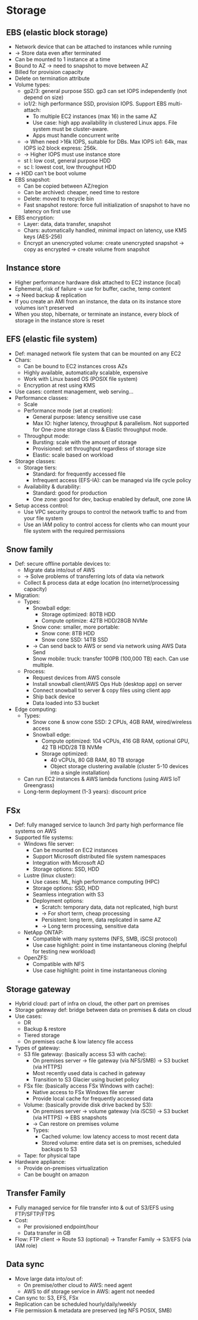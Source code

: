 # Storage
## EBS (elastic block storage)
- Network device that can be attached to instances while running
- -> Store data even after terminated
- Can be mounted to 1 instance at a time
- Bound to AZ -> need to snapshot to move between AZ
- Billed for provision capacity
- Delete on termination attribute
- Volume types:
  - gp2/3: general purpose SSD. gp3 can set IOPS independently (not depend on size)
  - io1/2: high performance SSD, provision IOPS. Support EBS multi-attach:
    - To multiple EC2 instances (max 16) in the same AZ
    - Use case: high app availability in clustered Linux apps. File system must be cluster-aware.
    - Apps must handle concurrent write
  - -> When need >16k IOPS, suitable for DBs. Max IOPS io1: 64k, max IOPS io2 block express: 256k.
  - -> Higher IOPS must use instance store
  - st l: low cost, general purpose HDD
  - sc l: lowest cost, low throughput HDD
- -> HDD can't be boot volume
- EBS snapshot:
  - Can be copied between AZ/region
  - Can be archived: cheaper, need time to restore
  - Delete: moved to recycle bin
  - Fast snapshot restore: force full initialization of snapshot to have no latency on first use
- EBS encryption:
  - Layer: data, data transfer, snapshot
  - Chars: automatically handled, minimal impact on latency, use KMS keys (AES-256)
  - Encrypt an unencrypted volume: create unencrypted snapshot -> copy as encrypted -> create volume from snapshot
## Instance store
- Higher performance hardware disk attached to EC2 instance (local)
- Ephemeral, risk of failure -> use for buffer, cache, temp content
- -> Need backup & replication
- If you create an AMI from an instance, the data on its instance store volumes isn't preserved
- When you stop, hibernate, or terminate an instance, every block of storage in the instance store is reset
## EFS (elastic file system)
- Def: managed network file system that can be mounted on any EC2
- Chars:
  - Can be bound to EC2 instances cross AZs
  - Highly available, automatically scalable, expensive
  - Work with Linux based OS (POSIX file system)
  - Encryption at rest using KMS
- Use cases: content management, web serving...
- Performance classes:
  - Scale
  - Performance mode (set at creation):
    - General purpose: latency sensitive use case
    - Max IO: higher latency, throughput & parallelism. Not supported for One-zone storage class & Elastic throughput mode.
  - Throughput mode:
    - Bursting: scale with the amount of storage
    - Provisioned: set throughput regardless of storage size
    - Elastic: scale based on workload
- Storage classes:
  - Storage tiers:
    - Standard: for frequently accessed file
    - Infrequent access (EFS-IA): can be managed via life cycle policy
  - Availability & durability:
    - Standard: good for production
    - One zone: good for dev, backup enabled by default, one zone IA
- Setup access control:
  - Use VPC security groups to control the network traffic to and from your file system
  - Use an IAM policy to control access for clients who can mount your file system with the required permissions
## Snow family
- Def: secure offline portable devices to:
  - Migrate data into/out of AWS
  - -> Solve problems of transferring lots of data via network
  - Collect & process data at edge location (no internet/processing capacity)
- Migration:
  - Types:
    - Snowball edge:
      - Storage optimized: 80TB HDD
      - Compute optimize: 42TB HDD/28GB NVMe
    - Snow cone: smaller, more portable:
      - Snow cone: 8TB HDD
      - Snow cone SSD: 14TB SSD
    - -> Can send back to AWS or send via network using AWS Data Send
    - Snow mobile: truck: transfer 100PB (100,000 TB) each. Can use multiple.
  - Process:
    - Request devices from AWS console
    - Install snowball client/AWS Ops Hub (desktop app) on server
    - Connect snowball to server & copy files using client app
    - Ship back device
    - Data loaded into S3 bucket
- Edge computing:
  - Types:
    - Snow cone & snow cone SSD: 2 CPUs, 4GB RAM, wired/wireless access
    - Snowball edge:
      - Compute optimized: 104 vCPUs, 416 GB RAM, optional GPU, 42 TB HDD/28 TB NVMe
      - Storage optimized:
        - 40 vCPUs, 80 GB RAM, 80 TB storage
        - Object storage clustering available (cluster 5-10 devices into a single installation)
  - Can run EC2 instances & AWS lambda functions (using AWS IoT Greengrass)
  - Long-term deployment (1-3 years): discount price
## FSx
- Def: fully managed service to launch 3rd party high performance file systems on AWS
- Supported file systems:
  - Windows file server:
    - Can be mounted on EC2 instances
    - Support Microsoft distributed file system namespaces
    - Integration with Microsoft AD
    - Storage options: SSD, HDD
  - Lustre (linux cluster):
    - Use cases: ML, high performance computing (HPC)
    - Storage options: SSD, HDD
    - Seamless integration with S3
    - Deployment options:
      - Scratch: temporary data, data not replicated, high burst
      - -> For short term, cheap processing
      - Persistent: long term, data replicated in same AZ
      - -> Long term processing, sensitive data
  - NetApp ONTAP:
    - Compatible with many systems (NFS, SMB, iSCSI protocol)
    - Use case highlight: point in time instantaneous cloning (helpful for testing new workload)
  - OpenZFS:
    - Compatible with NFS
    - Use case highlight: point in time instantaneous cloning
## Storage gateway
- Hybrid cloud: part of infra on cloud, the other part on premises
- Storage gateway def: bridge between data on premises & data on cloud
- Use cases:
  - DR
  - Backup & restore
  - Tiered storage
  - On premises cache & low latency file access
- Types of gateway:
  - S3 file gateway: (basically access S3 with cache):
    - On premises server -> file gateway (via NFS/SMB) -> S3 bucket (via HTTPS)
    - Most recently used data is cached in gateway
    - Transition to S3 Glacier using bucket policy
  - FSx file: (basically access FSx Windows with cache):
    - Native access to FSx Windows file server
    - Provide local cache for frequently accessed data
  - Volume: (basically provide disk drive backed by S3):
    - On premises server -> volume gateway (via iSCSI) -> S3 bucket (via HTTPS) -> EBS snapshots
    - -> Can restore on premises volume
    - Types:
      - Cached volume: low latency access to most recent data
      - Stored volume: entire data set is on premises, scheduled backups to S3
  - Tape: for physical tape
- Hardware appliance:
  - Provide on-premises virtualization
  - Can be bought on amazon
## Transfer Family
- Fully managed service for file transfer into & out of S3/EFS using FTP/SFTP/FTPS
- Cost:
  - Per provisioned endpoint/hour
  - Data transfer in GB
- Flow: FTP client -> Route 53 (optional) -> Transfer Family -> S3/EFS (via IAM role)
## Data sync
- Move large data into/out of:
  - On premise/other cloud to AWS: need agent
  - AWS to dif storage service in AWS: agent not needed
- Can sync to: S3, EFS, FSx
- Replication can be scheduled hourly/daily/weekly
- File permission & metadata are preserved (eg NFS POSIX, SMB)